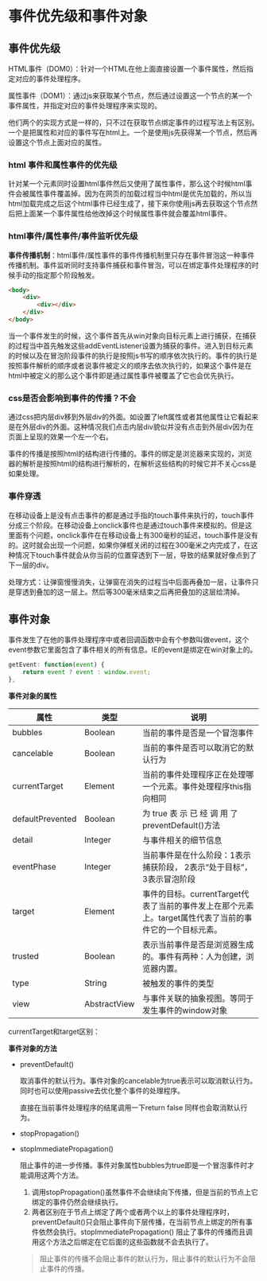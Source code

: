 # 事件优先级和事件对象

## 事件优先级

HTML事件（DOM0）：针对一个HTML在他上面直接设置一个事件属性，然后指定对应的事件处理程序。

属性事件（DOM1）：通过js来获取某个节点，然后通过设置这一个节点的某一个事件属性，并指定对应的事件处理程序来实现的。

他们两个的实现方式是一样的，只不过在获取节点绑定事件的过程写法上有区别。一个是把属性和对应的事件写在html上。一个是使用js先获得某一个节点，然后再设置这个节点上面对应的属性。

### html 事件和属性事件的优先级

针对某一个元素同时设置html事件然后又使用了属性事件，那么这个时候html事件会被属性事件覆盖掉。因为在网页的加载过程当中html是优先加载的，所以当html加载完成之后这个html事件已经生成了，接下来你使用js再去获取这个节点然后把上面某一个事件属性给他改掉这个时候属性事件就会覆盖html事件。

### html事件/属性事件/事件监听优先级

**事件传播机制**：html事件/属性事件的事件传播机制里只存在事件冒泡这一种事件传播机制。事件监听同时支持事件捕获和事件冒泡，可以在绑定事件处理程序的时候手动的指定那个阶段触发。

```html
<body>
    <div>
    	<div></div>
    </div>
</body>
```

当一个事件发生的时候，这个事件首先从win对象向目标元素上进行捕获，在捕获的过程当中首先触发这些addEventListener设置为捕获的事件。进入到目标元素的时候以及在冒泡阶段事件的执行是按照js书写的顺序依次执行的。事件的执行是按照事件解析的顺序或者说事件被定义的顺序去依次执行的，如果这个事件是在html中被定义的那么这个事件即是通过属性事件被覆盖了它也会优先执行。

### css是否会影响到事件的传播？**不会**

通过css把内层div移到外层div的外面。如设置了left属性或者其他属性让它看起来是在外层div的外面。这种情况我们点击内层div貌似并没有点击到外层div因为在页面上呈现的效果一个左一个右。 

事件的传播是按照html的结构进行传播的。事件的绑定是浏览器来实现的，浏览器的解析是按照html的结构进行解析的，在解析这些结构的时候它并不关心css是如果处理。

### 事件穿透

在移动设备上是没有点击事件的都是通过手指的touch事件来执行的，touch事件分成三个阶段。在移动设备上onclick事件也是通过touch事件来模拟的。但是这里面有个问题，onclick事件在在移动设备上有300毫秒的延迟，touch事件是没有的。这时就会出现一个问题，如果你弹框关闭的过程在300毫米之内完成了，在这种情况下touch事件就会从你当前的位置穿透到下一层，导致的结果就好像点到了下一层的div。

处理方式：让弹窗慢慢消失，让弹窗在消失的过程当中后面再叠加一层，让事件只是穿透到叠加的这一层上。然后等300毫米结束之后再把叠加的这层给清掉。

## 事件对象

事件发生了在他的事件处理程序中或者回调函数中会有个参数叫做event，这个event参数它里面包含了事件相关的所有信息。IE的event是绑定在win对象上的。

```js
getEvent: function(event) {
    return event ? event : window.event;
},
```

**事件对象的属性**

| 属性    | 类型   | 说明                         |
| ------- | ------ | ---------------------------- |
| bubbles | Boolean | 当前的事件是否是一个冒泡事件 |
| cancelable | Boolean | 当前的事件是否可以取消它的默认行为|
| currentTarget | Element | 当前的事件处理程序正在处理哪一个元素。事件处理程序this指向相同 |
| defaultPrevented | Boolean | 为 true 表 示 已 经 调 用 了 preventDefault()方法|
| detail | Integer | 与事件相关的细节信息|
| eventPhase | Integer | 当前事件是在什么阶段：1表示捕获阶段， 2表示“处于目标”， 3表示冒泡阶段 |
| target | Element | 事件的目标。currentTarget代表了当前的事件发上在那个元素上。target属性代表了当前的事件它的一个目标元素。 |
| trusted | Boolean | 表示当前事件是否是浏览器生成的。事件有两种：人为创建，浏览器内置。 |
| type | String | 被触发的事件的类型 |
| view | AbstractView | 与事件关联的抽象视图。等同于发生事件的window对象 |
currentTarget和target区别：

**事件对象的方法**

* preventDefault()

  取消事件的默认行为。事件对象的cancelable为true表示可以取消默认行为。同时也可以使用passive去优化整个事件的处理程序。

  直接在当前事件处理程序的结尾调用一下return false 同样也会取消默认行为。

* stopPropagation()

* stopImmediatePropagation()

  阻止事件的进一步传播。事件对象属性bubbles为true即是一个冒泡事件时才能调用这两个方法。

  1. 调用stopPropagation()虽然事件不会继续向下传播，但是当前的节点上它绑定的事件仍然会继续执行。
  2. 两者区别在于节点上绑定了两个或者两个以上的事件处理程序时，preventDefault()只会阻止事件向下层传播，在当前节点上绑定的所有事件依然会执行。stopImmediatePropagation() 阻止了事件的传播而且调用这个方法之后绑定在它后面的这些函数就不会去执行了。

  > 阻止事件的传播不会阻止事件的默认行为，阻止事件的默认行为不会阻止事件的传播。
